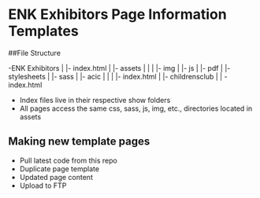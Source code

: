 ENK Exhibitors Page Information Templates
=========================================

##File Structure

-ENK Exhibitors
|
|- index.html 
|
|- assets
|  |
|  |- img
|  |- js
|  |- pdf
|  |- stylesheets
|  |- sass
|
|- acic
|  |
|  |- index.html
|
|- childrensclub
   |
   | - index.html

- Index files live in their respective show folders
- All pages access the same css, sass, js, img, etc., directories located in assets



## Making new template pages
- Pull latest code from this repo
- Duplicate page template
- Updated page content
- Upload to FTP

